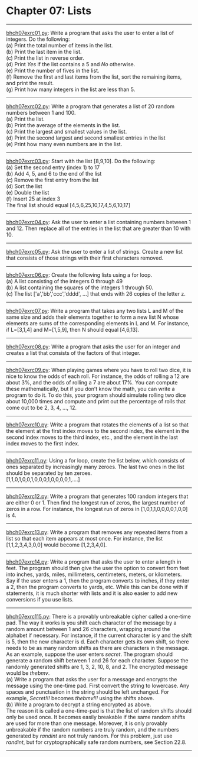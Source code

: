 # Chapter 07: Lists

---
[bhch07exrc01.py](bhch07exrc01.py): Write a program that asks the user to enter a list of integers. Do the following:  
(a) Print the total number of items in the list.  
(b) Print the last item in the list.  
(c) Print the list in reverse order.  
(d) Print *Yes* if the list contains a 5 and *No* otherwise.  
(e) Print the number of fives in the list.  
(f) Remove the first and last items from the list, sort the remaining items, and print the
result.  
(g) Print how many integers in the list are less than 5.  

---
[bhch07exrc02.py](bhch07exrc02.py): Write a program that generates a list of 20 random numbers between 1 and 100.  
(a) Print the list.  
(b) Print the average of the elements in the list.  
(c) Print the largest and smallest values in the list.  
(d) Print the second largest and second smallest entries in the list  
(e) Print how many even numbers are in the list.  

---
[bhch07exrc03.py](bhch07exrc03.py): Start with the list [8,9,10]. Do the following:  
(a) Set the second entry (index 1) to 17  
(b) Add 4, 5, and 6 to the end of the list  
(c) Remove the first entry from the list  
(d) Sort the list  
(e) Double the list  
(f) Insert 25 at index 3  
The final list should equal [4,5,6,25,10,17,4,5,6,10,17]  

---
[bhch07exrc04.py](bhch07exrc04.py): Ask the user to enter a list containing numbers between 1 and 12. Then replace all of the
entries in the list that are greater than 10 with 10.  

---
[bhch07exrc05.py](bhch07exrc05.py): Ask the user to enter a list of strings. Create a new list that consists of those strings with their
first characters removed.  

---
[bhch07exrc06.py](bhch07exrc06.py): Create the following lists using a for loop.  
(a) A list consisting of the integers 0 through 49  
(b) A list containing the squares of the integers 1 through 50.  
(c) The list ['a','bb','ccc','dddd', ...] that ends with 26 copies of the letter z.  

---
[bhch07exrc07.py](bhch07exrc07.py): Write a program that takes any two lists L and M of the same size and adds their elements
together to form a new list N whose elements are sums of the corresponding elements in L
and M. For instance, if L=[3,1,4] and M=[1,5,9], then N should equal [4,6,13].  

---
[bhch07exrc08.py](bhch07exrc08.py): Write a program that asks the user for an integer and creates a list that consists of the factors
of that integer.  

---
[bhch07exrc09.py](bhch07exrc09.py): When playing games where you have to roll two dice, it is nice to know the odds of each
roll. For instance, the odds of rolling a 12 are about 3%, and the odds of rolling a 7 are about
17%. You can compute these mathematically, but if you don’t know the math, you can write
a program to do it. To do this, your program should simulate rolling two dice about 10,000
times and compute and print out the percentage of rolls that come out to be 2, 3, 4, ..., 12.  

---
[bhch07exrc10.py](bhch07exrc10.py): Write a program that rotates the elements of a list so that the element at the first index moves
to the second index, the element in the second index moves to the third index, etc., and the
element in the last index moves to the first index.  

---
[bhch07exrc11.py](bhch07exrc11.py): Using a for loop, create the list below, which consists of ones separated by increasingly many
zeroes. The last two ones in the list should be separated by ten zeroes.  
[1,1,0,1,0,0,1,0,0,0,1,0,0,0,0,1,....]  

---
[bhch07exrc12.py](bhch07exrc12.py): Write a program that generates 100 random integers that are either 0 or 1. Then find the
longest run of zeros, the largest number of zeros in a row. For instance, the longest run of
zeros in [1,0,1,1,0,0,0,0,1,0,0] is 4.  

---
[bhch07exrc13.py](bhch07exrc13.py): Write a program that removes any repeated items from a list so that each item appears at most
once. For instance, the list [1,1,2,3,4,3,0,0] would become [1,2,3,4,0].  

---
[bhch07exrc14.py](bhch07exrc14.py): Write a program that asks the user to enter a length in feet. The program should then give
the user the option to convert from feet into inches, yards, miles, millimeters, centimeters,
meters, or kilometers. Say if the user enters a 1, then the program converts to inches, if they
enter a 2, then the program converts to yards, etc. While this can be done with if statements,
it is much shorter with lists and it is also easier to add new conversions if you use lists.  

---
[bhch07exrc115.py](bhch07exrc15.py): There is a provably unbreakable cipher called a one-time pad. The way it works is you shift
each character of the message by a random amount between 1 and 26 characters, wrapping
around the alphabet if necessary. For instance, if the current character is y and the shift is 5,
then the new character is d. Each character gets its own shift, so there needs to be as many
random shifts as there are characters in the message. As an example, suppose the user enters
*secret*. The program should generate a random shift between 1 and 26 for each character.
Suppose the randomly generated shifts are 1, 3, 2, 10, 8, and 2. The encrypted message would
be *thebmv*.  
(a) Write a program that asks the user for a message and encrypts the message using the
one-time pad. First convert the string to lowercase. Any spaces and punctuation in the
string should be left unchanged. For example, *Secret!!!* becomes *thebmv!!!* using
the shifts above.  
(b) Write a program to decrypt a string encrypted as above.  
The reason it is called a one-time-pad is that the list of random shifts should only be used once.
It becomes easily breakable if the same random shifts are used for more than one message.
Moreover, it is only provably unbreakable if the random numbers are truly random, and the
numbers generated by *randint* are not truly random. For this problem, just use *randint*,
but for cryptographically safe random numbers, see Section 22.8.

---

